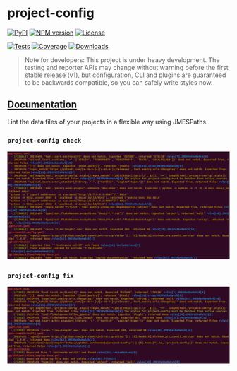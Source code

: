# project-config

[![PyPI][pypi-version-badge-link]][pypi-link]
[![NPM version][npm-version-image]][npm-link]
[![License][license-image]][license-link]

[![Tests][tests-image]][tests-link]
[![Coverage][coverage-image]][coverage-link]
[![Downloads][pypi-downloads-image]][pypi-downloads-link]

> Note for developers: This project is under heavy development.
> The testing and reporter APIs may change without warning before the
> first stable release (v1), but configuration, CLI and plugins are
> guaranteed to be backwards compatible, so you can safely write
> styles now.

## [Documentation](https://mondeja.github.io/project-config/latest/)

Lint the data files of your projects in a flexible way using JMESPaths.

### `project-config check`

![project-config check](https://raw.githubusercontent.com/mondeja/project-config/master/docs/_static/img/project-config-check.png)

### `project-config fix`

![project-config fix](https://raw.githubusercontent.com/mondeja/project-config/master/docs/_static/img/project-config-fix.png)

[pypi-link]: https://pypi.org/project/project-config
[pypi-version-badge-link]: https://img.shields.io/pypi/v/project-config?logo=pypi&logoColor=white
[license-image]: https://img.shields.io/pypi/l/project-config?color=light-green&logo=freebsd&logoColor=white
[license-link]: https://github.com/mondeja/project-config/blob/master/LICENSE
[tests-image]: https://img.shields.io/github/actions/workflow/status/mondeja/project-config/ci.yml?logo=github&label=tests&branch=master
[tests-link]: https://github.com/mondeja/project-config/actions?query=workflow%3ACI
[pypi-downloads-image]: https://img.shields.io/pypi/dm/project-config?logo=pypi&logoColor=white
[pypi-downloads-link]: https://pypistats.org/packages/project-config
[coverage-image]: https://img.shields.io/coveralls/github/mondeja/project-config?logo=coveralls
[coverage-link]: https://coveralls.io/github/mondeja/project-config
[npm-link]: https://www.npmjs.com/package/python-project-config
[npm-version-image]: https://img.shields.io/npm/v/python-project-config?logo=npm
